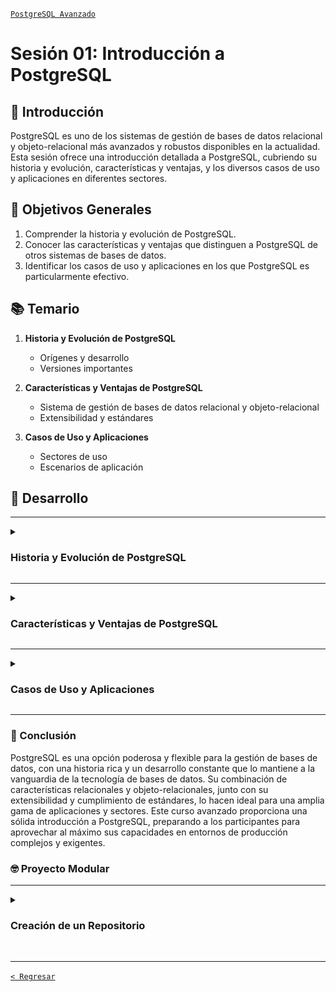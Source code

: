 [`PostgreSQL Avanzado`](../README.md)

# Sesión 01: Introducción a PostgreSQL

## 🌿 Introducción

PostgreSQL es uno de los sistemas de gestión de bases de datos relacional y objeto-relacional más avanzados y robustos disponibles en la actualidad. Esta sesión ofrece una introducción detallada a PostgreSQL, cubriendo su historia y evolución, características y ventajas, y los diversos casos de uso y aplicaciones en diferentes sectores.

## 🎯 Objetivos Generales

1. Comprender la historia y evolución de PostgreSQL.
2. Conocer las características y ventajas que distinguen a PostgreSQL de otros sistemas de bases de datos.
3. Identificar los casos de uso y aplicaciones en los que PostgreSQL es particularmente efectivo.

## 📚 Temario

1. **Historia y Evolución de PostgreSQL**
    - Orígenes y desarrollo
    - Versiones importantes

2. **Características y Ventajas de PostgreSQL**
    - Sistema de gestión de bases de datos relacional y objeto-relacional
    - Extensibilidad y estándares

3. **Casos de Uso y Aplicaciones**
    - Sectores de uso
    - Escenarios de aplicación

## 🚀 Desarrollo

---

<details><summary><h3>Historia y Evolución de PostgreSQL</h3></summary>
<br/>

#### Orígenes y Desarrollo

PostgreSQL tiene una rica historia que se remonta a la década de 1980. Comprender sus orígenes y desarrollo ayuda a apreciar su robustez y capacidad actual.

- **Inicios**: Comenzó como el proyecto POSTGRES en la Universidad de California, Berkeley, dirigido por el profesor Michael Stonebraker en 1986.
- **Evolución a PostgreSQL**: En 1996, el proyecto fue renombrado a PostgreSQL para reflejar su soporte para SQL (Structured Query Language).
- **Desarrollo Comunitario**: PostgreSQL es desarrollado y mantenido por una comunidad global de desarrolladores y colaboradores.

#### Versiones Importantes

PostgreSQL ha tenido numerosas versiones, cada una introduciendo nuevas características y mejoras significativas.

- **PostgreSQL 7.0 (2000)**: Introdujo WAL (Write-Ahead Logging) para mejorar la recuperación y confiabilidad.
- **PostgreSQL 9.0 (2010)**: Introdujo la replicación en caliente y el soporte para "hot standby".
- **PostgreSQL 10 (2017)**: Introdujo la partición nativa de tablas y mejoras en la replicación lógica.
- **PostgreSQL 13 (2020)**: Mejoras significativas en el rendimiento de la indexación y el paralelismo en la ejecución de consultas.
- **PostgreSQL 16 (2023):** Introdujo mejoras en la ejecución de consultas paralelas, soporte mejorado para JSON, y optimizaciones adicionales en el rendimiento de la base de datos.


<br/>
</details>

---

<details><summary><h3>Características y Ventajas de PostgreSQL</h3></summary>
<br/>

#### Sistema de Gestión de Bases de Datos Relacional y Objeto-Relacional

PostgreSQL combina características de bases de datos relacionales y objeto-relacionales, lo que le confiere una gran flexibilidad y poder.

- **Relacional**: Soporte completo para ACID (Atomicidad, Consistencia, Aislamiento, Durabilidad) y consultas SQL avanzadas.
- **Objeto-Relacional**: Soporte para tipos de datos personalizados, tablas herederas, y otras características avanzadas de bases de datos objeto-relacionales.

#### Extensibilidad y Estándares

PostgreSQL es altamente extensible y cumple con muchos estándares de bases de datos, lo que lo hace ideal para una amplia gama de aplicaciones.

- **Extensibilidad**: Soporte para extensiones, funciones definidas por el usuario, y tipos de datos personalizados.
- **Estándares**: Cumplimiento con los estándares SQL:2011 y soporte para lenguajes procedurales como PL/pgSQL, PL/Tcl, PL/Perl, y PL/Python.

<br/>
</details>

---

<details><summary><h3>Casos de Uso y Aplicaciones</h3></summary>
<br/>

#### Sectores de Uso

PostgreSQL es utilizado en una variedad de sectores gracias a su robustez, flexibilidad y características avanzadas.

- **Finanzas**: Bancos y instituciones financieras utilizan PostgreSQL por su seguridad y capacidades transaccionales.
- **Tecnología de la Información**: Empresas tecnológicas utilizan PostgreSQL por su rendimiento y escalabilidad.
- **Gobierno**: Organismos gubernamentales aprecian PostgreSQL por su cumplimiento con estándares y su costo-efectividad.

#### Escenarios de Aplicación

Los escenarios de aplicación de PostgreSQL son diversos y abarcan desde sistemas de gestión de contenidos hasta análisis de datos a gran escala.

- **Sistemas de Gestión de Contenidos**: Utilizado para gestionar grandes volúmenes de contenido en sitios web y aplicaciones.
- **Análisis de Datos**: Utilizado para análisis y minería de datos gracias a sus capacidades avanzadas de consulta y extensibilidad.
- **Aplicaciones Web**: Utilizado como backend para aplicaciones web debido a su fiabilidad y soporte para múltiples conexiones concurrentes.

<br/>
</details>

---

### 💯 Conclusión

PostgreSQL es una opción poderosa y flexible para la gestión de bases de datos, con una historia rica y un desarrollo constante que lo mantiene a la vanguardia de la tecnología de bases de datos. Su combinación de características relacionales y objeto-relacionales, junto con su extensibilidad y cumplimiento de estándares, lo hacen ideal para una amplia gama de aplicaciones y sectores. Este curso avanzado proporciona una sólida introducción a PostgreSQL, preparando a los participantes para aprovechar al máximo sus capacidades en entornos de producción complejos y exigentes.

### 🤓 Proyecto Modular

---

<details>
<summary><strong><h3>Creación de un Repositorio</h3></strong><br/></summary>
<br/>

Con el fin de que puedas poner todo tu conocimiento en práctica a lo largo de este módulo se realizarán distintas actividades que te permitirán ir construyendo un proyecto de manera progresiva y de manera guiada por los expertos. Este proyecto será el entregable final de todo del módulo y se dividirá en las siguientes etapas:

- [ ] Creación de un repositorio   
- [ ] Obtención de datos   
- [ ] Configuración del entorno SQL   
- [ ] Diseño de la base de datos
- [ ] Gestión de usuarios
- [ ] Creando una copia de seguridad
- [ ] Optimizando consultas
- [ ] Preparando un proceso de réplica y alta disponibilidad
- [ ] Preparando el monitoreo
- [ ] Migración de datos
- [ ] Presentación del proyecto

---
 
#### :dart: Avance del Proyecto 1/10: Creación de un repositorio

En esta primera sesión te orientaremos en la creación de un repositorio para que puedas alojar tu proyecto y lo presentes en la sesión final del módulo. 

⏰ Tiempo estimado: *60 minutos*

**Paso 1: Configura una cuenta en GitHub en caso de que no tengas una**

1. Ingresa a la página [https://github.com/](https://github.com/).

   ![img](imagenes/img01.png)

2. Da clic en el botón que se encuentra en la esquina superior derecha `Sign Up`.

   ![img](imagenes/img02.png)

3. Coloca los datos que se solicitan y ve presionando el botón `Continue`.

   ![img](imagenes/img03.png)

   ![img](imagenes/img04.png)

   ![img](imagenes/img05.png)

   ![img](imagenes/img06.png)

4. Verifica tu cuenta resolviendo el acertijo.

   ![img](imagenes/img07.png)

5. Se enviará un correo a tu cuenta para confirmala, coloca el código.

   ![img](imagenes/img08.png)

6. Inicia sesión con los datos que acabas de configurar.

   ![img](imagenes/img09.png)

7. Contesta la encuesta de inicio o elige `Skip personalization`

   ![img](imagenes/img10.png)

**¡Con esto tienes tu cuenta lista!**


**Paso 2: Instala Git en tu computadora**

1. Ingresa a la página [https://www.git-scm.com/downloads](https://www.git-scm.com/downloads).

   ![img](imagenes/img11.png)

2. Elige tu sistema operativo y sigue el tutorial según corresponda.

   ![img](imagenes/img12.png)

**Paso 3: Crea una estructura de carpetas en tu equipo**


Configura en tu equipo una estructura de carpetas, donde desees colocar el proyecto. En esta estructura se irán creando las soluciones a las distintas actividades que realizaremos a lo largo del módulo, de momento, la estructura de tu carpeta queda libre, pero poco a poco iremos estandarizando su contenido.


**Paso 4: Añade un archivo `README.md` en blanco**


Dentro de la siguiente [liga](plantilla/README.md) encontrarás un documento en formato **Markdown** puedes utilizarlo para ir generando una pequeña documentación sobre tu proyecto. De momento basta con que coloques datos básicos y lo iremos completando poco a poco a lo largo del resto de sesiones.

Adicionalmente te dejamos la documentación de **Markdown** para que aprendas un poco más de este lenguaje de marcado:

🔗 [Sintaxis de escritura y formato básicos
](https://docs.github.com/es/get-started/writing-on-github/getting-started-with-writing-and-formatting-on-github/basic-writing-and-formatting-syntax)



**Paso 5: Empuja (`push`) los datos al repositorio de GitHub**

Para poder realizar `push` en un repositorio de GitHub, necesitamos primero contar con un *token* de acceso, para obtenerlo dirígete a la página: [https://github.com/settings/tokens](https://github.com/settings/tokens).

Una vez configurado el *token*, usa la terminal de Git para dirigirte a la ruta de carpetas que configuraste. Para subir tus cambios siempre deberás colocar los siguientes comandos:

*Agregar los archivos modificados*

```bash
> git add .
```

*Confirmar los cambios*

```bash
> git commit -m "Primer commit"
```

*Empujar los cambios*

```bash
> git push origin main
```

Una vez hecho esto, puedes ingresar a GitHub y ver tus cambios.


---

#### :rocket: Tu avance: <progress max="100" value="9">9%</progress>

- [x] Creación de un repositorio 


</details>

---

[`< Regresar`](../README.md)

